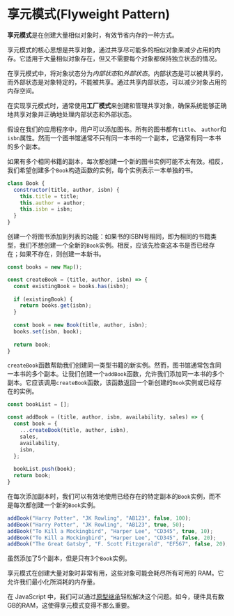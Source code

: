 # 享元模式(Flyweight Pattern)

**享元模式**是在创建大量相似对象时，有效节省内存的一种方式。

享元模式的核心思想是共享对象，通过共享尽可能多的相似对象来减少占用的内存。它适用于大量相似对象存在，但又不需要每个对象都保持独立状态的情况。

在享元模式中，将对象状态分为*内部状态*和*外部状态*。内部状态是可以被共享的，而外部状态是对象特定的，不能被共享。通过共享内部状态，可以减少对象占用的内存空间。

在实现享元模式时，通常使用**工厂模式**来创建和管理共享对象，确保系统能够正确地共享对象并正确地处理内部状态和外部状态。

假设在我们的应用程序中，用户可以添加图书。所有的图书都有`title`、 `author`和`isbn`属性。然而一个图书馆通常不只有同一本书的一个副本，它通常有同一本书的多个副本。

如果有多个相同书籍的副本，每次都创建一个新的图书实例可能不太有效。相反，我们希望创建多个`Book`构造函数的实例，每个实例表示一本单独的书。

```js
class Book {
  constructor(title, author, isbn) {
    this.title = title;
    this.author = author;
    this.isbn = isbn;
  }
}
```

创建一个将图书添加到列表的功能：如果书的ISBN号相同，即为相同的书籍类型，我们不想创建一个全新的`Book`实例。相反，应该先检查这本书是否已经存在；如果不存在，则创建一本新书。

```js
const books = new Map();

const createBook = (title, author, isbn) => {
  const existingBook = books.has(isbn);
  
  if (existingBook) {
    return books.get(isbn);
  }
  
  const book = new Book(title, author, isbn);
  books.set(isbn, book);
  
  return book;
}
```

`createBook`函数帮助我们创建同一类型书籍的新实例。然而，图书馆通常包含同一本书的多个副本。让我们创建一个`addBook`函数，允许我们添加同一本书的多个副本。它应该调用`createBook`函数，该函数返回一个新创建的`Book`实例或已经存在的实例。

```js
const bookList = [];

const addBook = (title, author, isbn, availability, sales) => {
  const book = {
    ...createBook(title, author, isbn),
    sales,
    availability,
    isbn,
  };
  
  bookList.push(book);
  return book;
}
```

在每次添加副本时，我们可以有效地使用已经存在的特定副本的`Book`实例，而不是每次都创建一个新的`Book`实例。

```js
addBook("Harry Potter", "JK Rowling", "AB123", false, 100);
addBook("Harry Potter", "JK Rowling", "AB123", true, 50);
addBook("To Kill a Mockingbird", "Harper Lee", "CD345", true, 10);
addBook("To Kill a Mockingbird", "Harper Lee", "CD345", false, 20);
addBook("The Great Gatsby", "F. Scott Fitzgerald", "EF567", false, 20);
```

虽然添加了5个副本，但是只有3个`Book`实例。



享元模式在创建大量对象时非常有用，这些对象可能会耗尽所有可用的 RAM。它允许我们最小化所消耗的内存量。



在 JavaScript 中，我们可以通过[原型继承](https://developer.mozilla.org/en-US/docs/Web/JavaScript/Inheritance_and_the_prototype_chain)轻松解决这个问题。如今，硬件具有数GB的RAM，这使得享元模式变得不那么重要。
